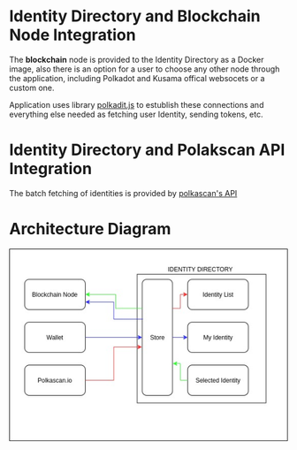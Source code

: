 # Identity Directory and Blockchain Node Integration

The **blockchain** node is provided to the Identity Directory as a Docker image, also
there is an option for a user to choose any other node through the application, including 
Polkadot and Kusama offical websocets or a custom one.

Application uses library [polkadit.js](https://polkadot.js.org/docs/) to estublish these connections 
and everything else needed as fetching user Identity, sending tokens, etc.


# Identity Directory and Polakscan API Integration

The batch fetching of identities is provided by [polkascan's API](https://polkascan.io/)

# Architecture Diagram
![Architecure](./assets/architecture.jpg)